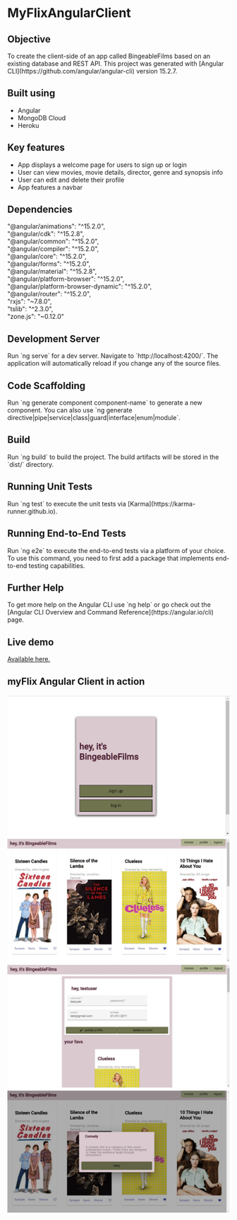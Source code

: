 <h1>MyFlixAngularClient</h1>

<h2>Objective</h2>
To create the client-side of an app called BingeableFilms based on an existing database and REST API. This project was generated with [Angular CLI](https://github.com/angular/angular-cli) version 15.2.7.

<h2>Built using</h2>
<ul>
  <li>Angular</li>
  <li>MongoDB Cloud</li>
  <li>Heroku</li>
</ul>

<h2>Key features</h2>
<ul>
  <li>App displays a welcome page for users to sign up or login</li>
  <li>User can view movies, movie details, director, genre and synopsis info</li>
  <li>User can edit and delete their profile</li>
  <li>App features a navbar</li>
</ul>

<h2>Dependencies</h2>
  <p>"@angular/animations": "^15.2.0",<br>
     "@angular/cdk": "^15.2.8",<br>
     "@angular/common": "^15.2.0",<br>
     "@angular/compiler": "^15.2.0",<br>
     "@angular/core": "^15.2.0",<br>
     "@angular/forms": "^15.2.0",<br>
     "@angular/material": "^15.2.8",<br>
     "@angular/platform-browser": "^15.2.0",<br>
     "@angular/platform-browser-dynamic": "^15.2.0",<br>
     "@angular/router": "^15.2.0",<br>
     "rxjs": "~7.8.0",<br>
     "tslib": "^2.3.0",<br>
     "zone.js": "~0.12.0"<br></p>

<h2>Development Server</h2>
<p>Run `ng serve` for a dev server. Navigate to `http://localhost:4200/`. The application will automatically reload if you change any of the source files.</p>

<h2>Code Scaffolding</h2>
<p>Run `ng generate component component-name` to generate a new component. You can also use `ng generate directive|pipe|service|class|guard|interface|enum|module`.</p>

<h2>Build</h2>
<p>Run `ng build` to build the project. The build artifacts will be stored in the `dist/` directory.</p>

<h2>Running Unit Tests</h2>
Run `ng test` to execute the unit tests via [Karma](https://karma-runner.github.io).</p>

<h2>Running End-to-End Tests</h2>
<p>Run `ng e2e` to execute the end-to-end tests via a platform of your choice. To use this command, you need to first add a package that implements end-to-end testing capabilities.</p>

<h2>Further Help</h2>
<p>To get more help on the Angular CLI use `ng help` or go check out the [Angular CLI Overview and Command Reference](https://angular.io/cli) page.</p>

<h2>Live demo</h2>
<p><a href="https://ajbbents.github.io/myFlix-Angular-client/welcome">Available here.</a></p>

<h2>myFlix Angular Client in action</h2>
<img src="img\ssWelcome.jpg" alt="myflix angular welcome">
<img src="img\ssHome.jpg" alt="myflix angular home">
<img src="img\ssProfile.jpg" alt="myflix angular profile">
<img src="img\ssInfo.jpg" alt="myflix angular info">